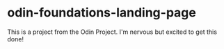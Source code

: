 # odin-foundations-landing-page

This is a project from the Odin Project. I'm nervous but excited to get this done!